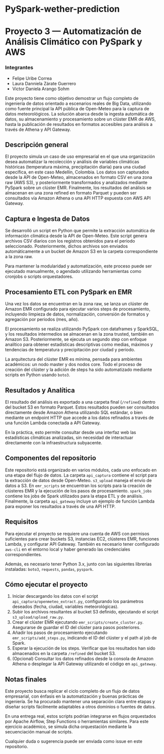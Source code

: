 # PySpark-wether-prediction

# Proyecto 3 — Automatización de Análisis Climático con PySpark y AWS

### Integrantes
* Felipe Uribe Correa
* Laura Danniela Zárate Guerrero
* Victor Daniela Arango Sohm

Este proyecto tiene como objetivo demostrar un flujo completo de ingeniería de datos orientado a escenarios reales de Big Data, utilizando como fuente principal la API pública de Open-Meteo para la captura de datos meteorológicos. La solución abarca desde la ingesta automática de datos, su almacenamiento y procesamiento sobre un clúster EMR de AWS, hasta la publicación de resultados en formatos accesibles para análisis a través de Athena y API Gateway.

## Descripción general

El proyecto simula un caso de uso empresarial en el que una organización desea automatizar la recolección y análisis de variables climáticas históricas (temperatura máxima, precipitación diaria) para una ciudad específica, en este caso Medellín, Colombia. Los datos son capturados desde la API de Open-Meteo, almacenados en formato CSV en una zona raw (AWS S3), y posteriormente transformados y analizados mediante PySpark sobre un clúster EMR. Finalmente, los resultados del análisis se almacenan en una zona refined en formato Parquet y pueden ser consultados vía Amazon Athena o una API HTTP expuesta con AWS API Gateway.

## Captura e Ingesta de Datos

Se desarrolló un script en Python que permite la extracción automática de información climática desde la API de Open-Meteo. Este script genera archivos CSV diarios con los registros obtenidos para el periodo seleccionado. Posteriormente, dichos archivos son enviados automáticamente a un bucket de Amazon S3 en la carpeta correspondiente a la zona raw.

Para mantener la modularidad y automatización, este proceso puede ser ejecutado manualmente, o agendado utilizando herramientas como cronjobs o scripts orquestadores.

## Procesamiento ETL con PySpark en EMR

Una vez los datos se encuentran en la zona raw, se lanza un clúster de Amazon EMR configurado para ejecutar varios steps de procesamiento, incluyendo limpieza de datos, normalización, conversión de formatos y agregación por periodos (mes, año).

El procesamiento se realiza utilizando PySpark con dataframes y SparkSQL, y los resultados intermedios se almacenan en la zona trusted, también en Amazon S3. Posteriormente, se ejecuta un segundo step con enfoque analítico para obtener estadísticas descriptivas como medias, máximos y tendencias de temperatura y precipitación por ciudad y periodo.

La arquitectura del clúster EMR es mínima, pensada para ambientes académicos: un nodo master y dos nodos core. Todo el proceso de creación del clúster y la adición de steps ha sido automatizado mediante scripts en Python usando `boto3`.

## Resultados y Analítica

El resultado del análisis es exportado a una carpeta final (`/refined`) dentro del bucket S3 en formato Parquet. Estos resultados pueden ser consultados directamente desde Amazon Athena utilizando SQL estándar, o bien mediante un endpoint HTTP que accede a los datos refinados a través de una función Lambda conectada a API Gateway.

En la práctica, esto permite consultar desde una interfaz web las estadísticas climáticas analizadas, sin necesidad de interactuar directamente con la infraestructura subyacente.

## Componentes del repositorio

Este repositorio está organizado en varios módulos, cada uno enfocado en una etapa del flujo de datos. La carpeta `api_captura` contiene el script para la extracción de datos desde Open-Meteo. `s3_upload` maneja el envío de datos a S3. En `emr_scripts` se encuentran los scripts para la creación de clústeres EMR y la ejecución de los pasos de procesamiento. `spark_jobs` contiene los jobs de Spark utilizados para la etapa ETL y de análisis. Finalmente, la carpeta `api_gateway` incluye un ejemplo de función Lambda para exponer los resultados a través de una API HTTP.

## Requisitos

Para ejecutar el proyecto se requiere una cuenta de AWS con permisos suficientes para crear buckets S3, instancias EC2, clústeres EMR, funciones Lambda, y configurar API Gateway. También es necesario tener configurado `aws-cli` en el entorno local y haber generado las credenciales correspondientes.

Además, es necesario tener Python 3.x, junto con las siguientes librerías instaladas: `boto3`, `requests`, `pandas`, `pyspark`.

## Cómo ejecutar el proyecto

1. Iniciar descargando los datos con el script `api_captura/openmeteo_extract.py`, configurando los parámetros deseados (fecha, ciudad, variables meteorológicas).
2. Subir los archivos resultantes al bucket S3 definido, ejecutando el script `s3_upload/upload_raw.py`.
3. Crear el clúster EMR ejecutando `emr_scripts/create_cluster.py`. Asegurarse de guardar el ID del clúster para pasos posteriores.
4. Añadir los pasos de procesamiento ejecutando `emr_scripts/add_steps.py`, indicando el ID del clúster y el path al job de Spark.
5. Esperar la ejecución de los steps. Verificar que los resultados han sido almacenados en la carpeta `/refined` del bucket S3.
6. (Opcional) Consultar los datos refinados desde la consola de Amazon Athena o desplegar la API Gateway utilizando el código en `api_gateway`.

## Notas finales

Este proyecto busca replicar el ciclo completo de un flujo de datos empresarial, con énfasis en la automatización y buenas prácticas de ingeniería. Se ha procurado mantener una separación clara entre etapas y diseñar scripts fácilmente adaptables a otros dominios o fuentes de datos.

En una entrega real, estos scripts podrían integrarse en flujos orquestados por Apache Airflow, Step Functions o herramientas similares. Para este ejercicio académico, se simula dicha orquestación mediante la secuenciación manual de scripts.

Cualquier duda o sugerencia puede ser enviada como issue en este repositorio.

